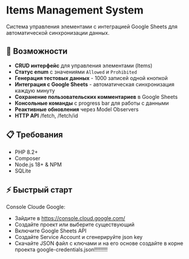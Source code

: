 # Items Management System

Система управления элементами с интеграцией Google Sheets для автоматической синхронизации данных.

## 🚀 Возможности

- **CRUD интерфейс** для управления элементами (Items)
- **Статус enum** с значениями `Allowed` и `Prohibited`
- **Генерация тестовых данных** - 1000 записей одной кнопкой
- **Интеграция с Google Sheets** - автоматическая синхронизация каждую минуту
- **Сохранение пользовательских комментариев** в Google Sheets
- **Консольные команды** с progress bar для работы с данными
- **Реактивные обновления** через Model Observers
- **HTTP API** /fetch, /fetch/id

## 📋 Требования

- PHP 8.2+
- Composer
- Node.js 18+ & NPM
- SQLite

## ⚡ Быстрый старт

Сonsole Сloude Google:
  - Зайдите в https://console.cloud.google.com/
  - Создайте проект или выберите существующий
  - Включите Google Sheets API
  - Создайте Service Account и сгенерируйте json key
  - Скачайте JSON файл с ключами и на его основе создайте в корне проекта google-credentials.json!!!!!!!!!
